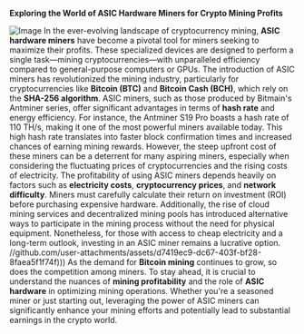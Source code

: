 **Exploring the World of ASIC Hardware Miners for Crypto Mining Profits**

![Image](https://github.com/user-attachments/assets/d7419ec9-dc67-403f-bf28-8faea5f1f74f)
In the ever-evolving landscape of cryptocurrency mining, **ASIC hardware miners** have become a pivotal tool for miners seeking to maximize their profits. These specialized devices are designed to perform a single task—mining cryptocurrencies—with unparalleled efficiency compared to general-purpose computers or GPUs. The introduction of ASIC miners has revolutionized the mining industry, particularly for cryptocurrencies like **Bitcoin (BTC)** and **Bitcoin Cash (BCH)**, which rely on the **SHA-256 algorithm**.
ASIC miners, such as those produced by Bitmain's Antminer series, offer significant advantages in terms of **hash rate** and energy efficiency. For instance, the Antminer S19 Pro boasts a hash rate of 110 TH/s, making it one of the most powerful miners available today. This high hash rate translates into faster block confirmation times and increased chances of earning mining rewards. However, the steep upfront cost of these miners can be a deterrent for many aspiring miners, especially when considering the fluctuating prices of cryptocurrencies and the rising costs of electricity.
The profitability of using ASIC miners depends heavily on factors such as **electricity costs**, **cryptocurrency prices**, and **network difficulty**. Miners must carefully calculate their return on investment (ROI) before purchasing expensive hardware. Additionally, the rise of cloud mining services and decentralized mining pools has introduced alternative ways to participate in the mining process without the need for physical equipment. Nonetheless, for those with access to cheap electricity and a long-term outlook, investing in an ASIC miner remains a lucrative option.
 //github.com/user-attachments/assets/d7419ec9-dc67-403f-bf28-8faea5f1f74f)))
As the demand for **Bitcoin mining** continues to grow, so does the competition among miners. To stay ahead, it is crucial to understand the nuances of **mining profitability** and the role of **ASIC hardware** in optimizing mining operations. Whether you're a seasoned miner or just starting out, leveraging the power of ASIC miners can significantly enhance your mining efforts and potentially lead to substantial earnings in the crypto world.
